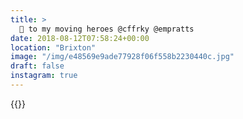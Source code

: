 ```yaml
---
title: >
  🧡 to my moving heroes @cffrky @empratts
date: 2018-08-12T07:58:24+00:00
location: "Brixton"
image: "/img/e48569e9ade77928f06f558b2230440c.jpg"
draft: false
instagram: true
---
```


{{<photo src="/img/e48569e9ade77928f06f558b2230440c.jpg">}}
